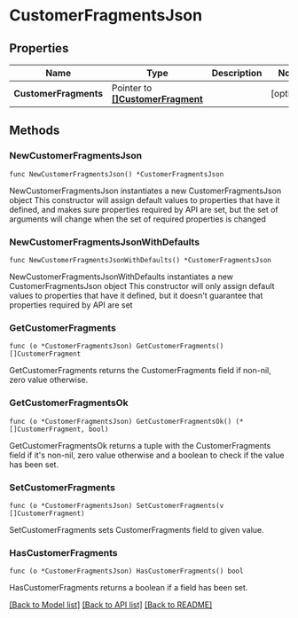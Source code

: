 # CustomerFragmentsJson

## Properties

Name | Type | Description | Notes
------------ | ------------- | ------------- | -------------
**CustomerFragments** | Pointer to [**[]CustomerFragment**](CustomerFragment.md) |  | [optional] 

## Methods

### NewCustomerFragmentsJson

`func NewCustomerFragmentsJson() *CustomerFragmentsJson`

NewCustomerFragmentsJson instantiates a new CustomerFragmentsJson object
This constructor will assign default values to properties that have it defined,
and makes sure properties required by API are set, but the set of arguments
will change when the set of required properties is changed

### NewCustomerFragmentsJsonWithDefaults

`func NewCustomerFragmentsJsonWithDefaults() *CustomerFragmentsJson`

NewCustomerFragmentsJsonWithDefaults instantiates a new CustomerFragmentsJson object
This constructor will only assign default values to properties that have it defined,
but it doesn't guarantee that properties required by API are set

### GetCustomerFragments

`func (o *CustomerFragmentsJson) GetCustomerFragments() []CustomerFragment`

GetCustomerFragments returns the CustomerFragments field if non-nil, zero value otherwise.

### GetCustomerFragmentsOk

`func (o *CustomerFragmentsJson) GetCustomerFragmentsOk() (*[]CustomerFragment, bool)`

GetCustomerFragmentsOk returns a tuple with the CustomerFragments field if it's non-nil, zero value otherwise
and a boolean to check if the value has been set.

### SetCustomerFragments

`func (o *CustomerFragmentsJson) SetCustomerFragments(v []CustomerFragment)`

SetCustomerFragments sets CustomerFragments field to given value.

### HasCustomerFragments

`func (o *CustomerFragmentsJson) HasCustomerFragments() bool`

HasCustomerFragments returns a boolean if a field has been set.


[[Back to Model list]](../README.md#documentation-for-models) [[Back to API list]](../README.md#documentation-for-api-endpoints) [[Back to README]](../README.md)


